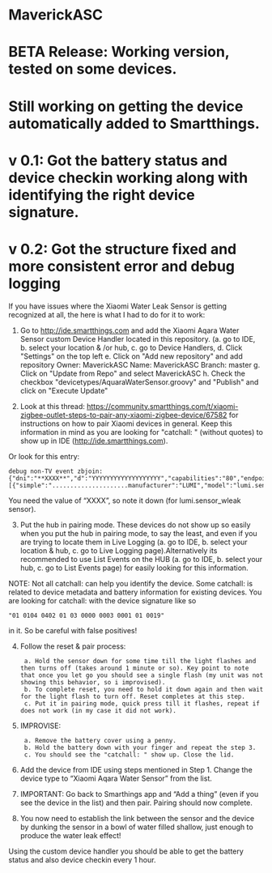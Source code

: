 # MaverickASC
# BETA Release: Working version, tested on some devices.
# Still working on getting the device automatically added to Smartthings.
# v 0.1: Got the battery status and device checkin working along with identifying the right device signature.
# v 0.2: Got the structure fixed and more consistent error and debug logging

If you have issues where the Xiaomi Water Leak Sensor is getting recognized at all, the here is what I had to do for it to work:

1. Go to http://ide.smartthings.com and add the Xiaomi Aqara Water Sensor custom Device Handler located in this repository. (a. go to IDE, b. select your location & /or hub, c. go to Device Handlers, d. Click "Settings" on the top left e. Click on "Add new repository" and add repository Owner: MaverickASC Name: MaverickASC Branch: master g. Click on "Update from Repo" and select MaverickASC h. Check the checkbox "devicetypes/AquaraWaterSensor.groovy" and "Publish" and click on "Execute Update"

2. Look at this thread: https://community.smartthings.com/t/xiaomi-zigbee-outlet-steps-to-pair-any-xiaomi-zigbee-device/67582 for instructions on how to pair Xiaomi devices in general. Keep this information in mind as you are looking for "catchall: " (without quotes) to show up in IDE (http://ide.smartthings.com).

Or look for this entry:

	debug non-TV event zbjoin: {"dni":"**XXXX**","d":"YYYYYYYYYYYYYYYYYYY","capabilities":"80","endpoints":[{"simple":".....................manufacturer":"LUMI","model":"lumi.sensor_wleak.aq1"}],"parent":"FFFF","joinType":255}

You need the value of “XXXX”, so note it down (for lumi.sensor_wleak sensor).

3. Put the hub in pairing mode. These devices do not show up so easily when you put the hub in pairing mode, to say the least, and even if you are trying to locate them in Live Logging (a. go to IDE, b. select your location & hub, c. go to Live Logging page).Alternatively its recommended to use List Events on the HUB (a. go to IDE, b. select your hub, c. go to List Events page) for easily looking for this information. 

NOTE: Not all catchall: can help you identify the device. Some catchall: is related to device metadata and battery information for existing devices. You are looking for catchall: with the device signature like so 

	"01 0104 0402 01 03 0000 0003 0001 01 0019"

in it. So be careful with false positives!

4. Follow the reset & pair process:

		a. Hold the sensor down for some time till the light flashes and then turns off (takes around 1 minute or so). Key point to note that once you let go you should see a single flash (my unit was not showing this behavior, so i improvised).
		b. To complete reset, you need to hold it down again and then wait for the light flash to turn off. Reset completes at this step.
		c. Put it in pairing mode, quick press till it flashes, repeat if does not work (in my case it did not work).
		
5. IMPROVISE:

		a. Remove the battery cover using a penny.
		b. Hold the battery down with your finger and repeat the step 3.
		c. You should see the "catchall: " show up. Close the lid.
		
6. Add the device from IDE using steps mentioned in Step 1. Change the device type to “Xiaomi Aqara Water Sensor” from the list.
7. IMPORTANT: Go back to Smarthings app and “Add a thing” (even if you see the device in the list) and then pair. Pairing should now complete.
8. You now need to establish the link between the sensor and the device by dunking the sensor in a bowl of water filled shallow, just enough to produce the water leak effect!

Using the custom device handler you should be able to get the battery status and also device checkin every 1 hour.
